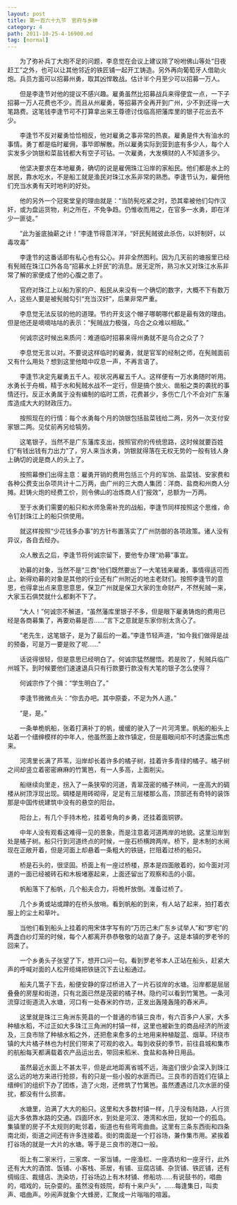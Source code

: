 ```yaml
---
layout: post
title: 第一百六十九节　官府与乡绅
category: 4
path: 2011-10-25-4-16900.md
tag: [normal]
---
```


　　为了弥补兵丁大炮不足的问题，李息觉在会议上建议除了吩咐佛山等处“日夜赶工”之外，也可以让其他邻近的铁匠铺一起开工铸造。另外再向葡萄牙人借助火炮。兵员方面可以招募州勇，取其凶悍敢战。估计半个月至少可以招募一万人。

　　但是李逢节对他的提议不感兴趣。雇勇虽然比招募战兵来得便宜一点，一下子招募一万人花费也不少。而且从州雇勇，等招募齐全再开到广州，少不到还得一大笔路费。这笔钱李逢节可不打算拿出来王尊德讨伐临高把藩库里的银子花出去不少。

　　李逢节不反对雇勇恰恰相反，他对雇勇之事非常的热衷。雇勇是件大有油水的事情。勇丁都是临时雇佣，事毕即解散。所以雇勇实际到营到底有多少人，每个人实发多少饷银和菜盐钱都大有空子可钻。一次雇勇，大发横财的人不知道多少。

　　他坚决要求在本地雇勇，确切的说是雇佣珠江沿岸的家船民。他们都是水上的居民，靠水吃水，不是船工就是渔民对珠江水系非常的熟悉。李逢节认为，雇佣他们充当水勇有天时地利的好处。

　　他的另外一个冠冕堂皇的理由就是：“当防髡吃紧之时，恐其辈被他们勾作汉奸，或为盘运货物，利之所在，不免争趋。仍惟收而用之，在官多一水勇，即在洋少一匪徒。”

　　“此为釜底抽薪之计！”李逢节得意洋洋，“奸民髡贼彼此杀伤，以奸制奸，以毒攻毒”

　　李逢节的这番话即有私心也有公心。并非全然图利。因为几天前的塘报里已经有髡贼在珠江口外各岛“招募水上奸民”的消息。居无定所，熟习水又对珠江水系非常了解的家便成了他的心腹之患了。

　　官府对珠江上以船为家的户、船民从来没有一个确切的数字，大概不下有数万人，这些人要是被髡贼勾引“充当汉奸”，后果非常严重。

　　李息觉无法反驳的他的道理。节约开支这个帽子哪朝哪代都是最有效的理由。但是他还是嘀嘀咕咕的表示：“髡贼战力极强，乌合之众难以相敌。”

　　何诚宗这时候出来质问：难道临时招募来得州勇就不是乌合之众了？

　　李息觉无言以对。不要说这样临时的雇勇，就是官军的经制之师，在髡贼面前又有什么用处？想到这里他暗中叹息一声，不再言语了。

　　李逢节决定先雇勇五千人。视状况再雇五千人。这样便有一万水勇随时听用。水勇长于舟楫，精于水和髡贼水战不一定行，但是搞个放火、凿船之类的袭扰的事情还行。反正水勇属于没有编制的临时工质，花费甚少，多伤亡几个不会对广东藩库造成大大的财政压力。

　　按照现在的行情：每个水勇每个月的饷银包括盐菜钱给二两，另外一次支付安家银二两。见仗前再另给犒劳。

　　这笔银子，当然不是广东藩库支出，按照官府的传统思路，这时候就要百姓们“有钱出钱有力出力”了，穷人来当水勇，饷银就得落在无权无势的一般有钱人身上确切的说是商人的头上了。

　　按照幕僚们出得主意：雇勇开销的费用包括三个月的军饷、盐菜钱、安家费和各种公费支出杂项共计十二万两，由广州的三大商人集团：洋商、盐商和州商人分摊。赶铸火炮的经费工价，则令佛山的冶炼商人们“报效”，总额为一万两。

　　至于水勇们需要的船只和水师急需补充的战船，李逢节同样按照这个思维，命令钉封珠江上的船只供使用。

　　就这样按照“少花钱多办事”的方针布置落实了广州防御的各项政策。诸人没有异议，各自去经办。

　　众人散去之后，李逢节将何诚宗留下，要他专办理“劝募”事宜。

　　劝募的对象，当然不是“三商”他们既然要出了一大笔钱来雇勇，事情得适可而止。新得劝募的对象是其他的行业还有广州附近的地主老财们。按照李逢节的意思，也得拿出点来意思意思，保卫广州就是保卫大家的生命财产，不然髡贼一来，大家玉石俱焚就什么都剩不下了。

　　“大人！”何诚宗不解道，“虽然藩库里银子不多，但是眼下雇勇铸炮的费用已经是各商募集了，再要劝募是否……”言下之意就是东家你别太贪心了。

　　“老先生，这笔银子，是为了最后的一着。”李逢节轻声道，“如今我们做得是战的预备，可是万一要是败了呢……”

　　话说得很轻，但是意思已经明白了。何诚宗猛然醒悟。若是败了，髡贼兵临广州城下。到时候要他们速速退兵只有行款要行款没有大笔的银子怎么使得？

　　何诚宗作了个揖：“学生明白了。”

　　李逢节微微点头：“你去办吧。其中原委，不足为外人道。”

　　“是，是。”

　　一条单桅帆船，张着打满补丁的帆，缓缓的驶入了一片河湾里。帆船的船头上站着一个缙绅模样的中年人，他虽然面上故作镇定，但是眉眼间却不时透露出焦虑来。

　　河湾里长满了芦苇，沿岸却长着许多的橘子树，挂着许多青绿的橘子。橘子树之间却竖立着密密麻麻的竹篱笆，有一人多高，上面削尖。

　　船继续向里走，拐入了一条狭窄的河道，青翠茂密的橘子林间，一座高大的碉楼从树顶浮现出现。碉楼是用砖砌得，足足有三层楼那么高，顶部还有奇特的装饰那是中国传统建筑中没有的悬空的阳台。

　　阳台上，有几个手持木枪，挂着号角的乡勇，还挂着面铜锣。

　　中年人没有观看这难得一见的景象，而是注意着河道两岸的地貌。这里沿岸到处是橘子树。船只行到河道终点的时候，一座石桥横跨两岸。桥下，是木制的水闸现在正敞开着，但是河面上却悬着一条粗大的铁链，拦阻着过桥的船只。

　　桥是石头的，很坚固。桥面上有一座过桥楼，原本是四面敞着的，如今面对河道的一面已经被砖石和木板堵塞起来，上面还留出了观察和击的小窗。

　　帆船落下了船帆，几个船夫合力，将桅杆放倒。准备过桥了。

　　几个乡勇或站或蹲的在桥头放哨。看到帆船的到来，有人站了起来，拍打着衣服上的尘土和草叶。

　　当他们看到船头上挂着的用宋体字写有的“万历己未广东乡试举人”和“罗宅”的两盏白纱灯笼的时候，每个人都离开恭恭敬敬的站直了身子。这是本镇的罗老爷的回来了。

　　一个乡勇头子张望了下，想开口问一句。看到罗老爷本人正站在船头，赶紧大声的呼喊对面的人松开缆绳把铁链沉下去让船通过。

　　船夫几篙子下去，船便安静的穿过桥进入了一片石驳岸的水塘。沿岸都是层层叠叠的房屋和街道，只有北面已然是茂密的橘子林。隐约可以看到竹篱笆。一条河流穿过街道流入水塘，河口有一处舂米的作坊，正发出轰隆轰隆的舂米声。

　　这里就是珠江三角洲东莞县的一个普通的市镇三良市，有六百多户人家，大多种植水稻，不过正如大多珠江三角洲的村镇一样，这里也被新生的商品经济的所波及，三良市除了种植水稻之外，还把愈来愈多的土地用来种植靛蓝、烟草。环绕市镇的大片橘子林也为村民们带来了可观的收入。每到收获的季节，前往县城和集市的航船每天都满载着农产品运出去，带回来稻米、食盐和各种日用品。

　　虽然最近水面上不甚太平，但是此地距离省城不远，海盗们很少会深入到珠江这么远的地方来进行抢掠，有的只是一些小股的水匪而已。三良市的百姓们在镇上缙绅们的组织下办了团练，造了火炮，还修筑了竹篱笆。虽然遭遇过几次水匪的侵扰，都没有什么损害。

　　水塘里，泊满了大大的船只。这里和大多数村镇一样，几乎没有陆路，人行货运大多依靠水路的交通。四面环水，到处是河汊、港湾和水田，犹如一个的孤岛。集镇里的房子不太规则的毗邻着，街道也有些弯弯曲曲。这里有三条东西街和四条南北街，街道之间还有许多连接着。街的南面是一个打谷场，兼作集市用。紧挨着打谷场的就是一大片的水塘。等于是三良市的港口一般。

　　街上有二家米行，三家席、一家当铺，一座渔栏、一座酒坊和一座牙行，此外还有大大的酒馆、饭铺、小客栈、茶居，有铺、豆腐店铺、杂货铺、铁匠铺，还有绸缎庄、裁缝店、洗染坊，打谷场边上有木材铺、修船坊……有说鼓书的，唱曲的，唱戏的，玩杂耍的。虽然没有妓院，却有十来户头”，……每逢集日，叫卖声、唱曲声。吵闹声就象个大蜂房，汇聚成一片嗡嗡的喧嚣。
